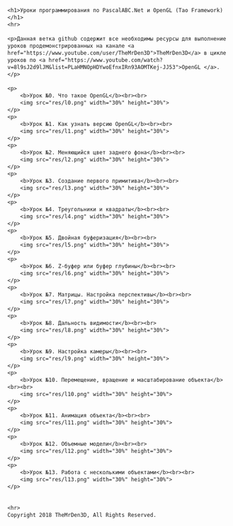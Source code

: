 <!DOCTYPE html>
<html lang="en">

<head>
   <meta charset="utf-8">
</head>    
    
<body>
    
    <h1>Уроки программирования по PascalABC.Net и OpenGL (Tao Framework) </h1>
    <hr>
    
    <p>Данная ветка github содержит все необходимы ресурсы для выполнение уроков продемонстрированных на канале <a href="https://www.youtube.com/user/TheMrDen3D">TheMrDen3D</a> в цикле уроков по <a href="https://www.youtube.com/watch?v=8l9sJ2d9lJM&list=PLaHMNOpHDYwoEfnxIRn93AOMTKej-JJ53">OpenGL </a>.</p>
   
    <p>
        <b>Урок №0. Что такое OpenGL</b><br><br>
        <img src="res/l0.png" width="30%" height="30%">
    </p>
    <p>
        <b>Урок №1. Как узнать версию OpenGL</b><br><br>
        <img src="res/l1.png" width="30%" height="30%">
    </p>
    <p>
        <b>Урок №2. Меняющийся цвет заднего фона</b><br><br>
        <img src="res/l2.png" width="30%" height="30%">
    </p>    
    <p>
        <b>Урок №3. Создание первого примитива</b><br><br>
        <img src="res/l3.png" width="30%" height="30%">
    </p>
    <p>
        <b>Урок №4. Треугольники и квадраты</b><br><br>
        <img src="res/l4.png" width="30%" height="30%">
    </p>
    <p>
        <b>Урок №5. Двойная буферизация</b><br><br>
        <img src="res/l5.png" width="30%" height="30%">
    </p>
    <p>
        <b>Урок №6. Z-буфер или буфер глубины</b><br><br>
        <img src="res/l6.png" width="30%" height="30%">
    </p>    
    <p>
        <b>Урок №7. Матрицы. Настройка перспективы</b><br><br>
        <img src="res/l7.png" width="30%" height="30%">
    </p>    
    <p>
        <b>Урок №8. Дальность видимости</b><br><br>
        <img src="res/l8.png" width="30%" height="30%">
    </p>
    <p>
        <b>Урок №9. Настройка камеры</b><br><br>
        <img src="res/l9.png" width="30%" height="30%">
    </p>
    <p>
        <b>Урок №10. Перемещение, вращение и масштабирование объекта</b><br><br>
        <img src="res/l10.png" width="30%" height="30%">
    </p>
    <p>
        <b>Урок №11. Анимация объекта</b><br><br>
        <img src="res/l11.png" width="30%" height="30%">
    </p>
    <p>
        <b>Урок №12. Объемные модели</b><br><br>
        <img src="res/l12.png" width="30%" height="30%">
    </p>
    <p>
        <b>Урок №13. Работа с несколькими объектами</b><br><br>
        <img src="res/l13.png" width="30%" height="30%">
    </p>
    
    
    <hr>
    Copyright 2018 TheMrDen3D, All Rights Reserved.
</body>    

</html>
